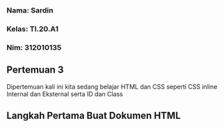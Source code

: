 ### Nama: Sardin
### Kelas: TI.20.A1
### Nim: 312010135

## Pertemuan 3
Dipertemuan kali ini kita sedang belajar HTML dan CSS seperti CSS inline Internal dan Eksternal serta ID dan Class

## Langkah Pertama Buat Dokumen HTML